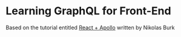 # Learning GraphQL for Front-End
Based on the tutorial entitled [React + Apollo](https://www.howtographql.com/react-apollo/0-introduction/) written by Nikolas Burk